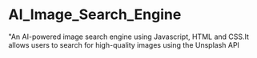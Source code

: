 # AI_Image_Search_Engine
"An AI-powered image search engine using Javascript, HTML and CSS.It allows users to search for  high-quality images using the Unsplash API

